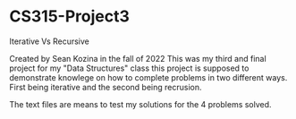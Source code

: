 # CS315-Project3
Iterative Vs Recursive

Created by Sean Kozina in the fall of 2022
This was my third and final project for my "Data Structures" class
this project is supposed to demonstrate knowlege on how to complete 
problems in two different ways. First being iterative and the second being recrusion.

The text files are means to test my solutions for the 4 problems solved. 
